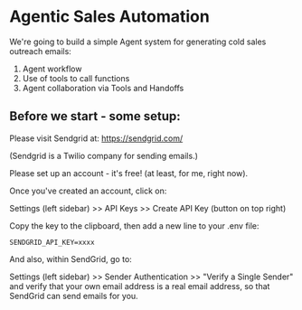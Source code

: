 # Agentic Sales Automation
We're going to build a simple Agent system for generating cold sales outreach emails: 
1. Agent workflow 
2. Use of tools to call functions 
3. Agent collaboration via Tools and Handoffs

## Before we start - some setup:

Please visit Sendgrid at: https://sendgrid.com/

(Sendgrid is a Twilio company for sending emails.)

Please set up an account - it's free! (at least, for me, right now).

Once you've created an account, click on:

Settings (left sidebar) >> API Keys >> Create API Key (button on top right)

Copy the key to the clipboard, then add a new line to your .env file:

`SENDGRID_API_KEY=xxxx`

And also, within SendGrid, go to:

Settings (left sidebar) >> Sender Authentication >> "Verify a Single Sender"  
and verify that your own email address is a real email address, so that SendGrid can send emails for you.
